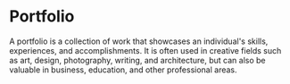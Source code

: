 # Portfolio
A portfolio is a collection of work that showcases an individual's skills, experiences, and accomplishments. It is often used in creative fields such as art, design, photography, writing, and architecture, but can also be valuable in business, education, and other professional areas.
